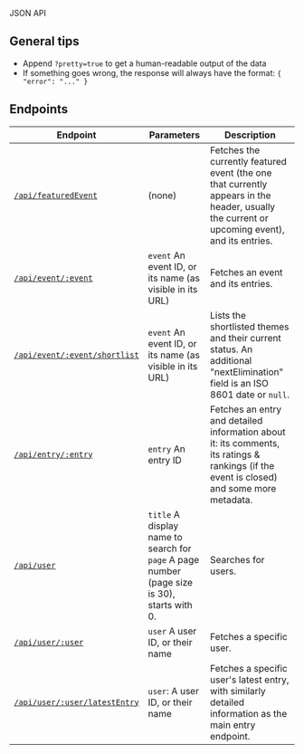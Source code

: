 JSON API
## General tips ##

* Append `?pretty=true` to get a human-readable output of the data
* If something goes wrong, the response will always have the format: `{ "error": "..." }`

## Endpoints ##

| Endpoint | Parameters | Description |
| --- | --- | --- |
| [`/api/featuredEvent`](/api/featuredEvent?pretty=true) | (none) | Fetches the currently featured event (the one that currently appears in the header, usually the current or upcoming event), and its entries. |
| [`/api/event/:event`](/api/event/1st-alakajam?pretty=true) | `event` An event ID, or its name (as visible in its URL) | Fetches an event and its entries. |
| [`/api/event/:event/shortlist`](/api/event/1st-alakajam/shortlist?pretty=true) | `event` An event ID, or its name (as visible in its URL) | Lists the shortlisted themes and their current status. An additional "nextElimination" field is an ISO 8601 date or `null`. |
| [`/api/entry/:entry`](/api/entry/65?pretty=true) | `entry` An entry ID | Fetches an entry and detailed information about it: its comments, its ratings & rankings (if the event is closed) and some more metadata. |
| [`/api/user`](/api/user?title=Jamician&pretty=true) | `title` A display name to search for <br />`page` A page number (page size is 30), starts with 0. | Searches for users. |
| [`/api/user/:user`](/api/user/voxel?pretty=true) | `user` A user ID, or their name | Fetches a specific user. |
| [`/api/user/:user/latestEntry`](/api/user/voxel/latestEntry?pretty=true) | `user`: A user ID, or their name | Fetches a specific user's latest entry, with similarly detailed information as the main entry endpoint. |
